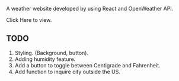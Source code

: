 A weather website developed by using React and OpenWeather API.

Click Here to view.

## TODO

1. Styling. (Background, button).
2. Adding humidity feature.
3. Add a button to toggle between Centigrade and Fahrenheit.
4. Add function to inquire city outside the US.